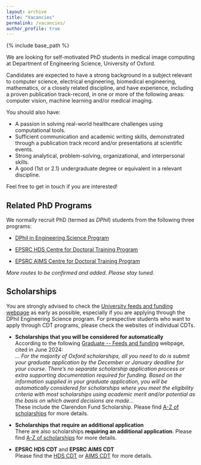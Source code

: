 ```yaml
---
layout: archive
title: "Vacancies"
permalink: /vacancies/
author_profile: true
---
```


{% include base_path %}

We are looking for self-motivated PhD students in medical image computing at Department of Engineering Science, University of Oxford. 

Candidates are expected to have a strong background in a subject relevant to computer science, electrical engineering, biomedical engineering, mathematics, or a closely related discipline, and have experience, including a proven publication track-record, in one or more of the following areas: computer vision, machine learning and/or medical imaging.

You should also have:
- A passion in solving real-world healthcare challenges using computational tools.
- Sufficient communication and academic writing skills, demonstrated through a publication track record and/or presentations at scientific events.
- Strong analytical, problem-solving, organizational, and interpersonal skills.
- A good (1st or 2.1) undergraduate degree or equivalent in a relevant discipline.

Feel free to get in touch if you are interested!

Related PhD Programs
------
We normally recruit PhD (termed as *DPhil*) students from the following three programs:

- [DPhil in Engineering Science Program](https://www.ox.ac.uk/admissions/graduate/courses/dphil-engineering-science)

- [EPSRC HDS Centre for Doctoral Training Program](https://www.bdi.ox.ac.uk/study/cdt)

- [EPSRC AIMS Centre for Doctoral Training Program](https://aims.robots.ox.ac.uk/)

*More routes to be confirmed and added. Please stay tuned.*


Scholarships
------

You are strongly advised to check the [University feeds and funding webpage](https://www.ox.ac.uk/admissions/graduate/fees-and-funding/oxford-funding) as early as possible, especially if you are applying through the DPhil Engineering Science program. For prespective students who want to apply through CDT programs, please check the websites of individual CDTs.

- **Scholarships that you will be considered for automatically**\
    According to the following [Graduate -- Feeds and funding](https://www.ox.ac.uk/admissions/graduate/fees-and-funding/oxford-funding) webpage, cited in June 2024:\
    *... For the majority of Oxford scholarships, all you need to do is submit your graduate application by the December or January deadline for your course. There’s no separate scholarship application process or extra supporting documentation required for funding. Based on the information supplied in your graduate application, you will be automatically considered for scholarships where you meet the eligibility criteria with most scholarships using academic merit and/or potential as the basis on which award decisions are made...*\
    These include the Clarendon Fund Scholarship. Please find [A-Z of scholarships](https://www.ox.ac.uk/admissions/graduate/fees-and-funding/fees-funding-and-scholarship-search/scholarships-a-z-listing) for more details.


- **Scholarships that require an additional application**\
    There are also scholarships **requiring an additional application**. Please find [A-Z of scholarships](https://www.ox.ac.uk/admissions/graduate/fees-and-funding/fees-funding-and-scholarship-search/scholarships-a-z-listing) for more details.

- **EPSRC HDS CDT** and **EPSRC AIMS CDT**\
    Please find the [HDS CDT](https://www.bdi.ox.ac.uk/study/cdt) or [AIMS CDT](https://aims.robots.ox.ac.uk/) for more details.





